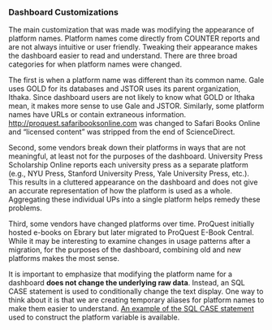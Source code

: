 ### Dashboard Customizations

The main customization that was made was modifying the appearance of platform names. Platform names come directly from COUNTER reports and are not always intuitive or user friendly. Tweaking their appearance makes the dashboard easier to read and understand. There are three broad categories for when platform names were changed.

The first is when a platform name was different than its common name. Gale uses GOLD for its databases and JSTOR uses its parent organization, Ithaka. Since dashboard users are not likely to know what GOLD or Ithaka mean, it makes more sense to use Gale and JSTOR. Similarly, some platform names have URLs or contain extraneous information. http://proquest.safaribooksonline.com was changed to Safari Books Online and “licensed content” was stripped from the end of ScienceDirect. 

Second, some vendors break down their platforms in ways that are not meaningful, at least not for the purposes of the dashboard. University Press Scholarship Online reports each university press as a separate platform (e.g., NYU Press, Stanford University Press, Yale University Press, etc.). This results in a cluttered appearance on the dashboard and does not give an accurate representation of how the platform is used as a whole. Aggregating these individual UPs into a single platform helps remedy these problems.

Third, some vendors have changed platforms over time. ProQuest initially hosted e-books on Ebrary but later migrated to ProQuest E-Book Central. While it may be interesting to examine changes in usage patterns after a migration, for the purposes of the dashboard, combining old and new platforms makes the most sense. 

It is important to emphasize that modifying the platform name for a dashboard **does not change the underlying raw data**. Instead, an SQL CASE statement is used to conditionally change the text display. One way to think about it is that we are creating temporary aliases for platform names to make them easier to understand. [An example of the SQL CASE statement](/sql) used to construct the platform variable is available. 
